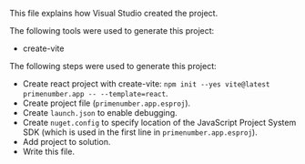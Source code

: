 This file explains how Visual Studio created the project.

The following tools were used to generate this project:
- create-vite

The following steps were used to generate this project:
- Create react project with create-vite: `npm init --yes vite@latest primenumber.app -- --template=react`.
- Create project file (`primenumber.app.esproj`).
- Create `launch.json` to enable debugging.
- Create `nuget.config` to specify location of the JavaScript Project System SDK (which is used in the first line in `primenumber.app.esproj`).
- Add project to solution.
- Write this file.
